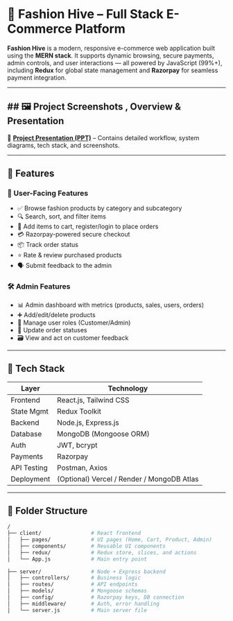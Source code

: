 # 👗 Fashion Hive – Full Stack E-Commerce Platform

**Fashion Hive** is a modern, responsive e-commerce web application built using the **MERN stack**. It supports dynamic browsing, secure payments, admin controls, and user interactions — all powered by JavaScript (99%+), including **Redux** for global state management and **Razorpay** for seamless payment integration.

---

## ## 🖼️ Project Screenshots , Overview & Presentation

🎥 [**Project Presentation (PPT)**](./ppts) – Contains detailed workflow, system diagrams, tech stack, and screenshots.

---

## 🚀 Features

### 🧍 User-Facing Features
- ✅ Browse fashion products by category and subcategory
- 🔍 Search, sort, and filter items
- 🛒 Add items to cart, register/login to place orders
- 💳 Razorpay-powered secure checkout
- 📦 Track order status
- ⭐ Rate & review purchased products
- 🗣️ Submit feedback to the admin

### 🛠️ Admin Features
- 📊 Admin dashboard with metrics (products, sales, users, orders)
- ➕ Add/edit/delete products
- 👤 Manage user roles (Customer/Admin)
- 🔄 Update order statuses
- 🗃️ View and act on customer feedback

---

## 🧱 Tech Stack

| Layer         | Technology                                 |
|---------------|--------------------------------------------|
| Frontend      | React.js, Tailwind CSS                     |
| State Mgmt    | Redux Toolkit                              |
| Backend       | Node.js, Express.js                        |
| Database      | MongoDB (Mongoose ORM)                     |
| Auth          | JWT, bcrypt                                |
| Payments      | Razorpay                                   |
| API Testing   | Postman, Axios                             |
| Deployment    | (Optional) Vercel / Render / MongoDB Atlas |

---

## 📂 Folder Structure

```bash
/
├── client/                # React frontend
│   ├── pages/             # UI pages (Home, Cart, Product, Admin)
│   ├── components/        # Reusable UI components
│   ├── redux/             # Redux store, slices, and actions
│   └── App.js             # Main entry point

├── server/                # Node + Express backend
│   ├── controllers/       # Business logic
│   ├── routes/            # API endpoints
│   ├── models/            # Mongoose schemas
│   ├── config/            # Razorpay keys, DB connection
│   ├── middleware/        # Auth, error handling
│   └── server.js          # Main server file
